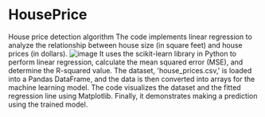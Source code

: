 # HousePrice
House price detection algorithm
The code implements linear regression to analyze the relationship between house size (in square feet) and house prices (in dollars). 
![image](https://github.com/abhigyan02/HousePrice/assets/75851981/adf8a477-d0f7-44da-a668-e2444c9260a6)
It uses the scikit-learn library in Python to perform linear regression, calculate the mean squared error (MSE), and determine the R-squared value. The dataset, 'house_prices.csv,' is loaded into a Pandas DataFrame, and the data is then converted into arrays for the machine learning model. The code visualizes the dataset and the fitted regression line using Matplotlib. Finally, it demonstrates making a prediction using the trained model.
